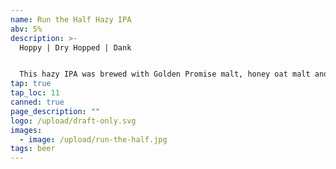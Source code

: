 ```yaml
---
name: Run the Half Hazy IPA
abv: 5%
description: >-
  Hoppy | Dry Hopped | Dank


  This hazy IPA was brewed with Golden Promise malt, honey oat malt and wheat malt and is hopped with Nelson Sauvin. The result is a hoppy beer that has notes of citrus fruit, white wine and oak. Very drinkable.
tap: true
tap_loc: 11
canned: true
page_description: ""
logo: /upload/draft-only.svg
images:
  - image: /upload/run-the-half.jpg
tags: beer
---
```

